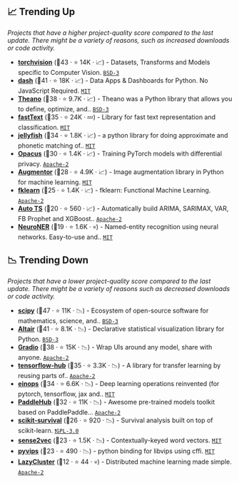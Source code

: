 ## 📈 Trending Up

_Projects that have a higher project-quality score compared to the last update. There might be a variety of reasons, such as increased downloads or code activity._

- <b><a href="https://github.com/pytorch/vision">torchvision</a></b> (🥇43 ·  ⭐ 14K · 📈) - Datasets, Transforms and Models specific to Computer Vision. <code><a href="http://bit.ly/3aKzpTv">BSD-3</a></code> <code><img src="https://git.io/JLy1Q" style="display:inline;" width="13" height="13"></code>
- <b><a href="https://github.com/plotly/dash">dash</a></b> (🥇41 ·  ⭐ 18K · 📈) - Data Apps & Dashboards for Python. No JavaScript Required. <code><a href="http://bit.ly/34MBwT8">MIT</a></code>
- <b><a href="https://github.com/Theano/Theano">Theano</a></b> (🥈38 ·  ⭐ 9.7K · 📈) - Theano was a Python library that allows you to define, optimize, and.. <code><a href="http://bit.ly/3aKzpTv">BSD-3</a></code>
- <b><a href="https://github.com/facebookresearch/fastText">fastText</a></b> (🥈35 ·  ⭐ 24K · 💤) - Library for fast text representation and classification. <code><a href="http://bit.ly/34MBwT8">MIT</a></code>
- <b><a href="https://github.com/jamesturk/jellyfish">jellyfish</a></b> (🥈34 ·  ⭐ 1.8K · 📈) - a python library for doing approximate and phonetic matching of.. <code><a href="http://bit.ly/34MBwT8">MIT</a></code>
- <b><a href="https://github.com/pytorch/opacus">Opacus</a></b> (🥈30 ·  ⭐ 1.4K · 📈) - Training PyTorch models with differential privacy. <code><a href="http://bit.ly/3nYMfla">Apache-2</a></code> <code><img src="https://git.io/JLy1Q" style="display:inline;" width="13" height="13"></code>
- <b><a href="https://github.com/mdbloice/Augmentor">Augmentor</a></b> (🥉28 ·  ⭐ 4.9K · 📈) - Image augmentation library in Python for machine learning. <code><a href="http://bit.ly/34MBwT8">MIT</a></code>
- <b><a href="https://github.com/nubank/fklearn">fklearn</a></b> (🥉25 ·  ⭐ 1.4K · 📈) - fklearn: Functional Machine Learning. <code><a href="http://bit.ly/3nYMfla">Apache-2</a></code>
- <b><a href="https://github.com/AutoViML/Auto_TS">Auto TS</a></b> (🥉20 ·  ⭐ 560 · 📈) - Automatically build ARIMA, SARIMAX, VAR, FB Prophet and XGBoost.. <code><a href="http://bit.ly/3nYMfla">Apache-2</a></code>
- <b><a href="https://github.com/Franck-Dernoncourt/NeuroNER">NeuroNER</a></b> (🥉19 ·  ⭐ 1.6K · 💀) - Named-entity recognition using neural networks. Easy-to-use and.. <code><a href="http://bit.ly/34MBwT8">MIT</a></code>

## 📉 Trending Down

_Projects that have a lower project-quality score compared to the last update. There might be a variety of reasons such as decreased downloads or code activity._

- <b><a href="https://github.com/scipy/scipy">scipy</a></b> (🥇47 ·  ⭐ 11K · 📉) - Ecosystem of open-source software for mathematics, science, and.. <code><a href="http://bit.ly/3aKzpTv">BSD-3</a></code>
- <b><a href="https://github.com/altair-viz/altair">Altair</a></b> (🥇41 ·  ⭐ 8.1K · 📉) - Declarative statistical visualization library for Python. <code><a href="http://bit.ly/3aKzpTv">BSD-3</a></code>
- <b><a href="https://github.com/gradio-app/gradio">Gradio</a></b> (🥇38 ·  ⭐ 15K · 📉) - Wrap UIs around any model, share with anyone. <code><a href="http://bit.ly/3nYMfla">Apache-2</a></code>
- <b><a href="https://github.com/tensorflow/hub">tensorflow-hub</a></b> (🥇35 ·  ⭐ 3.3K · 📉) - A library for transfer learning by reusing parts of.. <code><a href="http://bit.ly/3nYMfla">Apache-2</a></code> <code><img src="https://git.io/JLy1A" style="display:inline;" width="13" height="13"></code>
- <b><a href="https://github.com/arogozhnikov/einops">einops</a></b> (🥈34 ·  ⭐ 6.6K · 📉) - Deep learning operations reinvented (for pytorch, tensorflow, jax and.. <code><a href="http://bit.ly/34MBwT8">MIT</a></code>
- <b><a href="https://github.com/PaddlePaddle/PaddleHub">PaddleHub</a></b> (🥈32 ·  ⭐ 11K · 📉) - Awesome pre-trained models toolkit based on PaddlePaddle... <code><a href="http://bit.ly/3nYMfla">Apache-2</a></code> <code><img src="https://git.io/JLy1M" style="display:inline;" width="13" height="13"></code>
- <b><a href="https://github.com/sebp/scikit-survival">scikit-survival</a></b> (🥈26 ·  ⭐ 920 · 📉) - Survival analysis built on top of scikit-learn. <code><a href="http://bit.ly/2M0xdwT">❗️GPL-3.0</a></code> <code><img src="https://git.io/JLy1F" style="display:inline;" width="13" height="13"></code>
- <b><a href="https://github.com/explosion/sense2vec">sense2vec</a></b> (🥉23 ·  ⭐ 1.5K · 📉) - Contextually-keyed word vectors. <code><a href="http://bit.ly/34MBwT8">MIT</a></code>
- <b><a href="https://github.com/libvips/pyvips">pyvips</a></b> (🥉23 ·  ⭐ 490 · 📉) - python binding for libvips using cffi. <code><a href="http://bit.ly/34MBwT8">MIT</a></code>
- <b><a href="https://github.com/ml-tooling/lazycluster">LazyCluster</a></b> (🥉12 ·  ⭐ 44 · 💀) - Distributed machine learning made simple. <code><a href="http://bit.ly/3nYMfla">Apache-2</a></code>

